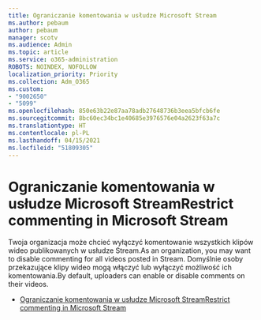 ```yaml
---
title: Ograniczanie komentowania w usłudze Microsoft Stream
ms.author: pebaum
author: pebaum
manager: scotv
ms.audience: Admin
ms.topic: article
ms.service: o365-administration
ROBOTS: NOINDEX, NOFOLLOW
localization_priority: Priority
ms.collection: Adm_O365
ms.custom:
- "9002650"
- "5099"
ms.openlocfilehash: 850e63b22e87aa78adb27648736b3eea5bfcb6fe
ms.sourcegitcommit: 8bc60ec34bc1e40685e3976576e04a2623f63a7c
ms.translationtype: HT
ms.contentlocale: pl-PL
ms.lasthandoff: 04/15/2021
ms.locfileid: "51809305"
---
```

# <a name="restrict-commenting-in-microsoft-stream"></a><span data-ttu-id="dcd58-102">Ograniczanie komentowania w usłudze Microsoft Stream</span><span class="sxs-lookup"><span data-stu-id="dcd58-102">Restrict commenting in Microsoft Stream</span></span>

<span data-ttu-id="dcd58-103">Twoja organizacja może chcieć wyłączyć komentowanie wszystkich klipów wideo publikowanych w usłudze Stream.</span><span class="sxs-lookup"><span data-stu-id="dcd58-103">As an organization, you may want to disable commenting for all videos posted in Stream.</span></span> <span data-ttu-id="dcd58-104">Domyślnie osoby przekazujące klipy wideo mogą włączyć lub wyłączyć możliwość ich komentowania.</span><span class="sxs-lookup"><span data-stu-id="dcd58-104">By default, uploaders can enable or disable comments on their videos.</span></span>

- [<span data-ttu-id="dcd58-105">Ograniczanie komentowania w usłudze Microsoft Stream</span><span class="sxs-lookup"><span data-stu-id="dcd58-105">Restrict commenting in Microsoft Stream</span></span>](https://docs.microsoft.com/stream/portal-disable-comments)
